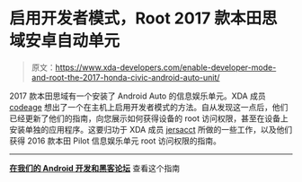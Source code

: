 # 启用开发者模式，Root 2017 款本田思域安卓自动单元

> 原文：<https://www.xda-developers.com/enable-developer-mode-and-root-the-2017-honda-civic-android-auto-unit/>

2017 款本田思域有一个安装了 Android Auto 的信息娱乐单元。XDA 成员 [codeage](https://forum.xda-developers.com/member.php?u=495426) 想出了一个在主机上启用开发者模式的方法。自从发现这一点后，他们已经更新了他们的指南，向您展示如何获得设备的 root 访问权限，甚至在设备上安装单独的应用程序。这要归功于 XDA 成员 [jersacct](https://forum.xda-developers.com/member.php?u=3242718) 所做的一些工作，以及他们获得 2016 款本田 Pilot 信息娱乐单元 root 访问权限的指南。

* * *

[**在我们的 Android 开发和黑客论坛**](https://forum.xda-developers.com/android/general/guide-how-to-enter-developer-mode-2017-t3621582) 查看这个指南